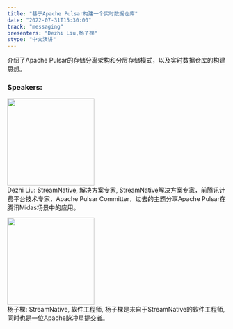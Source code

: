 ```yaml
---
title: "基于Apache Pulsar构建一个实时数据仓库"
date: "2022-07-31T15:30:00"
track: "messaging"
presenters: "Dezhi Liu,杨子棵"
stype: "中文演讲"
---
```

介绍了Apache Pulsar的存储分离架构和分层存储模式，以及实时数据仓库的构建思想。
 ### Speakers: 
 <img src="images/speaker/1208.png" width="200" /><br>Dezhi Liu: StreamNative, 解决方案专家, StreamNative解决方案专家，前腾讯计费平台技术专家，Apache Pulsar Committer，过去的主题分享Apache Pulsar在腾讯Midas场景中的应用。

 <img src="images/speaker/1208_2.png" width="200" /><br>杨子棵: StreamNative, 软件工程师, 杨子棵是来自于StreamNative的软件工程师,同时也是一位Apache脉冲星提交者。

 